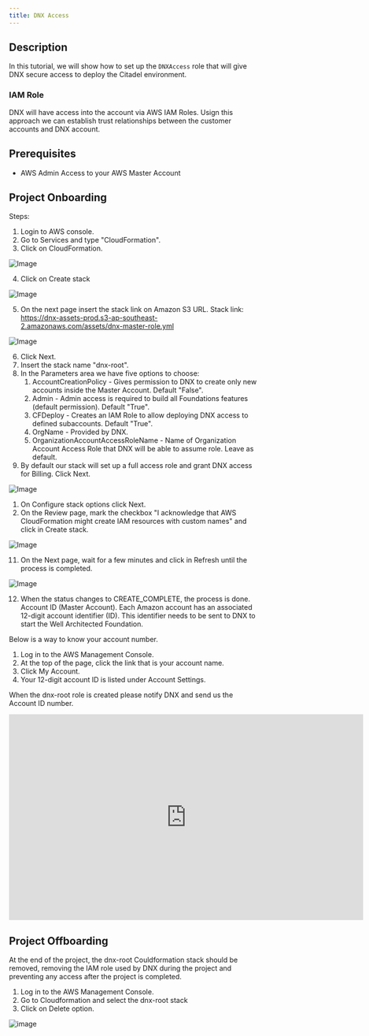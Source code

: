 ```yaml
---
title: DNX Access
---
```


## Description
In this tutorial, we will show how to set up the `DNXAccess` role that will give DNX secure access to deploy the Citadel environment.

### IAM Role
DNX will have access into the account via AWS IAM Roles. Usign this approach we can establish trust relationships between the customer accounts and DNX account.

## Prerequisites
   - AWS Admin Access to your AWS Master Account

## Project Onboarding

Steps:

1. Login to AWS console.
2. Go to Services and type "CloudFormation".
3. Click on CloudFormation.

 ![Image](/assets/images/preprojecttasksimage1.png)

4. Click on Create stack

 ![Image](/assets/images/preprojecttasksimage2.png)

5. On the next page insert the stack link on Amazon S3 URL. Stack link:
https://dnx-assets-prod.s3-ap-southeast-2.amazonaws.com/assets/dnx-master-role.yml


![Image](/assets/images/preprojecttasksimage3.png)


6. Click Next.
7. Insert the stack name "dnx-root".
8. In the Parameters area we have five options to choose:
   1.  AccountCreationPolicy - Gives permission to DNX to create only new accounts inside the Master Account. Default "False".
   2.  Admin - Admin access is required to build all Foundations features (default permission). Default "True".
   3.  CFDeploy - Creates an IAM Role to allow deploying DNX access to defined subaccounts. Default "True".
   4.  OrgName - Provided by DNX.
   5.  OrganizationAccountAccessRoleName - Name of Organization Account Access Role that DNX will be able to assume role. Leave as default.
9.  By default our stack will set up a full access role and grant DNX access for Billing. Click Next.

![Image](/assets/images/preprojecttasksimage4.png)

1. On Configure stack options click Next.
2.  On the Review page, mark the checkbox "I acknowledge that AWS CloudFormation might create IAM resources with custom names" and click in Create stack.

![Image](/assets/images/preprojecttasksimage5.png)


11. On the Next page, wait for a few minutes and click in Refresh until the process is completed.

![Image](/assets/images/preprojecttasksimage6.png)


12. When the status changes to CREATE_COMPLETE, the process is done.
Account ID (Master Account).
Each Amazon account has an associated 12-digit account identifier (ID). This identifier needs to be sent to DNX to start the Well Architected Foundation.

Below is a way to know your account number.
1. Log in to the AWS Management Console.
2. At the top of the page, click the link that is your account name.
3. Click My Account.
4. Your 12-digit account ID is listed under Account Settings.

When the dnx-root role is created please notify DNX and send us the Account ID number.

<iframe width="720" height="418" src="https://www.youtube.com/embed/kPxM4PAiSAc" frameborder="0" allowfullscreen></iframe>

## Project Offboarding

At the end of the project, the dnx-root Couldformation stack should be removed, removing the IAM role used by DNX during the project and preventing any access after the project is completed.

1. Log in to the AWS Management Console.
2. Go to Cloudformation and select the dnx-root stack
3. Click on Delete option.

![image](https://user-images.githubusercontent.com/50013554/126895166-c9be88a5-3951-4751-ae27-5ca5f5ebd33a.png)
